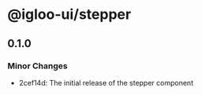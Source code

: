 # @igloo-ui/stepper

## 0.1.0

### Minor Changes

- 2cef14d: The initial release of the stepper component
